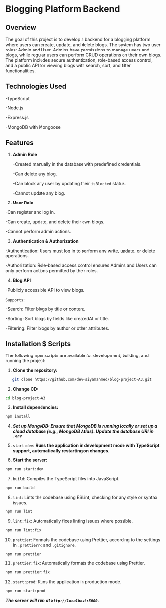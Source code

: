 
# Blogging Platform Backend

## Overview

The goal of this project is to develop a backend for a blogging platform where users can create, update, and delete blogs. The system has two user roles: Admin and User. Admins have permissions to manage users and blogs, while regular users can perform CRUD operations on their own blogs. The platform includes secure authentication, role-based access control, and a public API for viewing blogs with search, sort, and filter functionalities.


## Technologies Used

 -TypeScript

 -Node.js

 -Express.js

 -MongoDB with Mongoose


## Features


1. **Admin Role**

   -Created manually in the database with predefined credentials.

   -Can delete any blog.
   
   -Can block any user by updating their `isBlocked` status.
   
   -Cannot update any blog.

2. **User Role**

 -Can register and log in.

 -Can create, update, and delete their own blogs.

 -Cannot perform admin actions.

3. **Authentication & Authorization**

 -Authentication: Users must log in to perform any write, update, or delete operations.

 -Authorization: Role-based access control ensures Admins and Users can only perform actions permitted by their roles.

4. **Blog API**

 -Publicly accessible API to view blogs.

`Supports`:

 -Search: Filter blogs by title or content.

 -Sorting: Sort blogs by fields like createdAt or title.

 -Filtering: Filter blogs by author or other attributes.


## Installation $ Scripts


The following npm scripts are available for development, building, and running the project:


1. **Clone the repository:**
```bash
   git clone https://github.com/dev-siyamahmed/blog-project-A3.git
```

2. **Change CD:**
```bash
cd blog-project-A3
```

3. **Install dependencies:**
```bash
npm install
```

4.  ***Set up MongoDB: Ensure that MongoDB is running locally or set up a cloud database (e.g., MongoDB Atlas). Update the database URI in `.env`***


5. `start:dev`: **Runs the application in development mode with TypeScript support, automatically restarting on changes**.


6. **Start the server:**
```bash
npm run start:dev
```


7. `build`: Compiles the TypeScript files into JavaScript.
```bash
npm run build
```


8. `lint`: Lints the codebase using ESLint, checking for any style or syntax issues.

```bash
npm run lint
```

9. `lint:fix`: Automatically fixes linting issues where possible.

```bash
npm run lint:fix
```


10. `prettier`: Formats the codebase using Prettier, according to the settings in `.prettierrc` and 
`.gitignore`.

```bash
npm run prettier
```


11. `prettier:fix`: Automatically formats the codebase using Prettier.

```bash
npm run prettier:fix
```


12. `start:prod`: Runs the application in production mode.
  ```bash
  npm run start:prod
  ```
***The server will run at `http://localhost:5000`.***